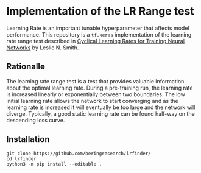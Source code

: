 # Implementation of the LR Range test

Learning Rate is an important tunable hyperparameter that affects model performance. This repository is a `tf.keras` implementation of the learning rate range test described in [Cyclical Learning Rates for Training Neural Networks](https://arxiv.org/abs/1506.01186) by Leslie N. Smith.

## Rationalle

The learning rate range test is a test that provides valuable information about the optimal learning rate. During a pre-training run, the learning rate is increased linearly or exponentially between two boundaries. The low initial learning rate allows the network to start converging and as the learning rate is increased it will eventually be too large and the network will diverge. Typically, a good static learning rate can be found half-way on the descending loss curve.

## Installation

```
git clone https://github.com/beringresearch/lrfinder/
cd lrfinder
python3 -m pip install --editable .
```